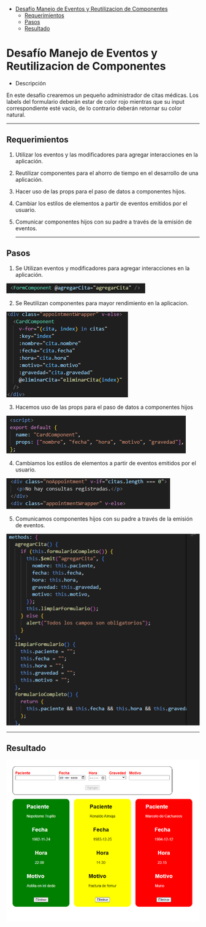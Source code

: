 - [Desafío Manejo de Eventos y Reutilizacion de Componentes](#desafío-manejo-de-eventos-y-reutilizacion-de-componentes)
  - [Requerimientos](#requerimientos)
  - [Pasos](#pasos)
  - [Resultado](#resultado)

# Desafío Manejo de Eventos y Reutilizacion de Componentes

- Descripción

En este desafío crearemos un pequeño administrador de citas médicas.
Los labels del formulario deberán estar de color rojo mientras que su input correspondiente esté vacío, de lo contrario deberán retornar su color natural.


  ---

## Requerimientos

1. Utilizar los eventos y las modificadores para agregar interacciones en la aplicación.
   
2. Reutilizar componentes para el ahorro de tiempo en el desarrollo de una aplicación.

3. Hacer uso de las props para el paso de datos a componentes hijos.

4. Cambiar los estilos de elementos a partir de eventos emitidos por el usuario.

5. Comunicar componentes hijos con su padre a través de la emisión de eventos.




   ---



## Pasos

1. Se Utilizan eventos y modificadores para agregar interacciones en la aplicación.

![Imagen](./src/assets/cita.png)



2. Se Reutilizan componentes para mayor rendimiento en la aplicacion.

![Imagen](./src/assets/componente.png)

3. Hacemos uso de las props para el paso de datos a componentes hijos

![Imagen](./src/assets/props.png)

4. Cambiamos los estilos de elementos a partir de eventos emitidos por el usuario.

![Imagen](./src/assets/estilos.png)

5. Comunicamos componentes hijos con su padre a través de la emisión de eventos.

![Imagen](./src/assets/methots.png)






---

## Resultado

![Imagen](./src/assets/resultado.png)
